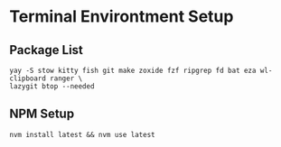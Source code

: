 # Terminal Environtment Setup

## Package List
```
yay -S stow kitty fish git make zoxide fzf ripgrep fd bat eza wl-clipboard ranger \
lazygit btop --needed
```
## NPM Setup
```nvm install latest && nvm use latest```

